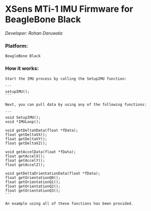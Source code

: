 # XSens MTi-1 IMU Firmware for BeagleBone Black
*Developer: Rohan Daruwala*

### Platform: 
	BeagleBone Black
	
	
### How it works:
	
	Start the IMU process by calling the SetupIMU function:
	
	```
	setupIMU();
	```
	
	Next, you can pull data by using any of the following functions:
	
	```
	void SetupIMU();
	void *IMULoop();

	void getDeltaVData(float *fData);
	float getDeltaVX();
	float getDeltaVY();
	float getDeltaVZ();

	void getAccelData(float *fData);
	float getAccelX();
	float getAccelY();
	float getAccelZ();

	void getDeltaOrientationData(float *fData);
	float getOrientationQ0();
	float getOrientationQ1();
	float getOrientationQ2();
	float getOrientationQ3();
	```
	
	An example using all of these functions has been provided. 

